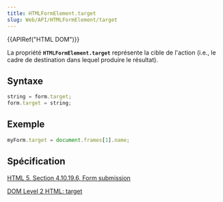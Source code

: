 ```yaml
---
title: HTMLFormElement.target
slug: Web/API/HTMLFormElement/target
---
```


{{APIRef("HTML DOM")}}

La propriété **`HTMLFormElement.target`** représente la cible de l'action (i.e., le cadre de destination dans lequel produire le résultat).

## Syntaxe

```js
string = form.target;
form.target = string;
```

## Exemple

```js
myForm.target = document.frames[1].name;
```

## Spécification

[HTML 5, Section 4.10.19.6, Form submission](http://www.w3.org/TR/html5/association-of-controls-and-forms.html#dom-fs-method)

[DOM Level 2 HTML: target](http://www.w3.org/TR/DOM-Level-2-HTML/html.html#ID-6512890)
